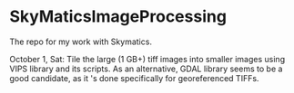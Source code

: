 # SkyMaticsImageProcessing
The repo for my work with Skymatics.

October 1, Sat: Tile the large (1 GB+) tiff images into smaller images using VIPS library and its scripts.
As an alternative, GDAL library seems to be a good candidate, as it 's done specifically for georeferenced TIFFs.